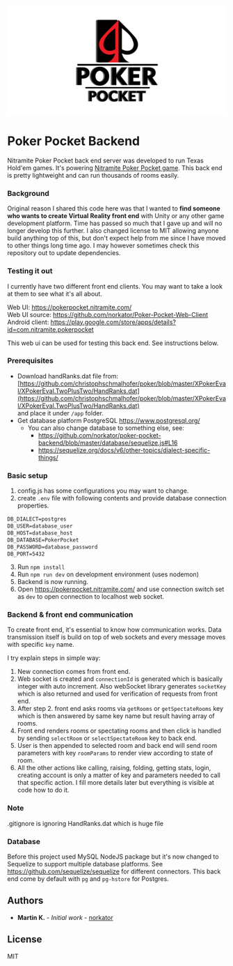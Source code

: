 ![poker_pocket_promo](./images/poker_pocket.png)

# Poker Pocket Backend

Nitramite Poker Pocket back end server was developed to run Texas Hold'em games. It's powering
[Nitramite Poker Pocket game](https://pokerpocket.nitramite.com/). This back end is pretty lightweight
and can run thousands of rooms easily.

### Background

Original reason I shared this code here was that I wanted to <b>find someone who wants to
create Virtual Reality front end</b> with Unity or any other game development platform.
Time has passed so much that I gave up and will no longer develop this further.
I also changed license to MIT allowing anyone build anything top of this,
but don't expect help from me since I have
moved to other things long time ago.
I may however sometimes check this repository out to update dependencies.

### Testing it out

I currently have two different front end clients. You may want to take a look at them to
see what it's all about.

Web UI: https://pokerpocket.nitramite.com/  
Web UI source: https://github.com/norkator/Poker-Pocket-Web-Client  
Android client: https://play.google.com/store/apps/details?id=com.nitramite.pokerpocket

This web ui can be used for testing this back end. See instructions below.

### Prerequisites

* Download handRanks.dat file
  from: [https://github.com/christophschmalhofer/poker/blob/master/XPokerEval/XPokerEval.TwoPlusTwo/HandRanks.dat](https://github.com/christophschmalhofer/poker/blob/master/XPokerEval/XPokerEval.TwoPlusTwo/HandRanks.dat)  
  and place it under `/app` folder.
* Get database platform PostgreSQL https://www.postgresql.org/
  * You can also change database to something else, see:
    * https://github.com/norkator/poker-pocket-backend/blob/master/database/sequelize.js#L16
    * https://sequelize.org/docs/v6/other-topics/dialect-specific-things/

### Basic setup

1. config.js has some configurations you may want to change.
2. create `.env` file with following contents and provide database connection properties.

```dotenv
DB_DIALECT=postgres
DB_USER=database_user
DB_HOST=database_host
DB_DATABASE=PokerPocket
DB_PASSWORD=database_password
DB_PORT=5432
```

3. Run `npm install`
4. Run `npm run dev` on development environment (uses nodemon)
5. Backend is now running.
6. Open https://pokerpocket.nitramite.com/ and use connection switch set as `dev` to open connection
   to localhost web socket.

### Backend & front end communication

To create front end, it's essential to know how communication works.
Data transmission itself is build on top of web sockets and every message moves with specific `key` name.

I try explain steps in simple way:

1. New connection comes from front end.
2. Web socket is created and `connectionId` is generated which is basically integer with auto increment.
   Also webSocket library generates `socketKey` which is also returned and used for verification of requests from front
   end.
3. After step 2. front end asks rooms via `getRooms` or `getSpectateRooms` key which is then answered by same key name
   but result having array of rooms.
4. Front end renders rooms or spectating rooms and then click is handled by sending `selectRoom` or `selectSpectateRoom`
   key to back end.
5. User is then appended to selected room and back end will send room parameters with key `roomParams` to render view
   according to state of room.
6. All the other actions like calling, raising, folding, getting stats, login, creating account is only a
   matter of key and parameters needed to call that specific action. I fill more details later but everything is visible
   at
   code how to do it.

### Note

.gitignore is ignoring HandRanks.dat which is huge file

### Database

Before this project used MySQL NodeJS package but
it's now changed to Sequelize to support multiple database platforms.
See https://github.com/sequelize/sequelize for different connectors.
This back end come by default with  `pg` and `pg-hstore` for Postgres.

## Authors

* **Martin K.** - *Initial work* - [norkator](https://github.com/norkator)

## License

MIT
